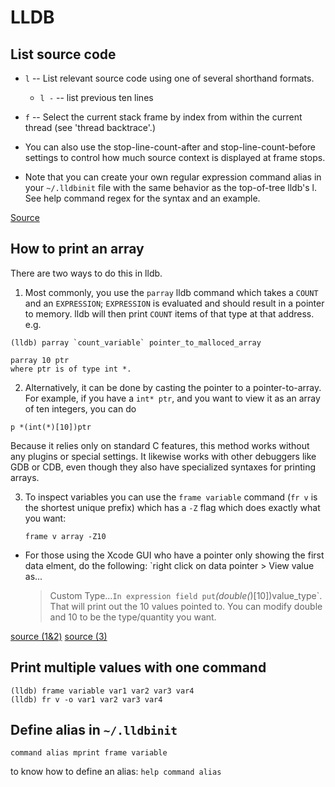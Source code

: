 # LLDB

<!---------------------------------------------------------------------------->
## List source code

- `l` -- List relevant source code using one of several shorthand formats.
  - `l -` -- list previous ten lines
- `f` -- Select the current stack frame by index from within the current thread
  (see 'thread backtrace'.)

- You can also use the stop-line-count-after and stop-line-count-before settings
  to control how much source context is displayed at frame stops.

- Note that you can create your own regular expression command alias in your
  `~/.lldbinit` file with the same behavior as the top-of-tree lldb's l. See help
  command regex for the syntax and an example.

[Source](https://stackoverflow.com/a/17484386/13041067)


<!---------------------------------------------------------------------------->
## How to print an array

There are two ways to do this in lldb.

1. Most commonly, you use the `parray` lldb command which takes a `COUNT` and an
   `EXPRESSION`; `EXPRESSION` is evaluated and should result in a pointer to
   memory. lldb will then print `COUNT` items of that type at that address. e.g.

  ```
  (lldb) parray `count_variable` pointer_to_malloced_array

  parray 10 ptr
  where ptr is of type int *.
  ```

2. Alternatively, it can be done by casting the pointer to a pointer-to-array.
   For example, if you have a `int* ptr`, and you want to view it as an array of
   ten integers, you can do

  ```
  p *(int(*)[10])ptr
  ```

  Because it relies only on standard C features, this method works without any
  plugins or special settings. It likewise works with other debuggers like GDB
  or CDB, even though they also have specialized syntaxes for printing arrays.

3. To inspect variables you can use the `frame variable` command (`fr v` is the
   shortest unique prefix) which has a `-Z` flag which does exactly what you want:

   ```
   frame v array -Z10
   ```

- For those using the Xcode GUI who have a pointer only showing the first data
  elment, do the following: `right click on data pointer > View value as...
  > Custom Type...` In expression field put `*(double(*)[10])value_type`. That will
  print out the 10 values pointed to. You can modify double and 10 to be the
  type/quantity you want. 


[source (1&2)](https://stackoverflow.com/a/26303375/13041067)
[source (3)](https://stackoverflow.com/a/57495381/13041067)

<!---------------------------------------------------------------------------->
## Print multiple values with one command

```
(lldb) frame variable var1 var2 var3 var4
(lldb) fr v -o var1 var2 var3 var4
```

<!---------------------------------------------------------------------------->
## Define alias in `~/.lldbinit`

```
command alias mprint frame variable
```

to know how to define an alias: `help command alias`
